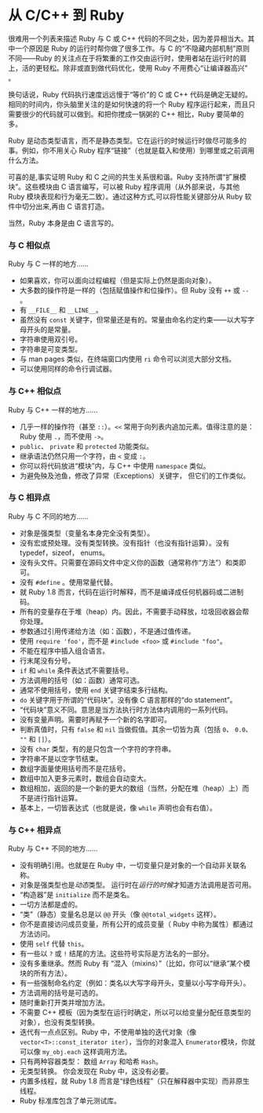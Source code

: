 # 从 C/C++ 到 Ruby

很难用一个列表来描述 Ruby 与 C 或 C++ 代码的不同之处，因为差异相当大。其中一个原因是 Ruby 的运行时帮你做了很多工作。与 C 的“不隐藏内部机制”原则不同——Ruby 的关注点在于将繁重的工作交由运行时，使用者站在运行时的肩上，活的更轻松。除非或直到做代码优化，使用 Ruby 不用费心“让编译器高兴” 。

换句话说，Ruby 代码执行速度远远慢于“等价”的 C 或 C++ 代码是确定无疑的。相同的时间内，你头脑里关注的是如何快速的将一个 Ruby 程序运行起来，而且只需要很少的代码就可以做到。和把你搅成一锅粥的 C++ 相比，Ruby 要简单的多。

Ruby 是动态类型语言，而不是静态类型。它在运行的时候运行时做尽可能多的事。例如，你不用关心 Ruby 程序“链接”（也就是载入和使用）到哪里或之前调用什么方法。

可喜的是,事实证明 Ruby 和 C 之间的共生关系很和谐。Ruby 支持所谓“扩展模块”。这些模块由 C 语言编写，可以被 Ruby 程序调用（从外部来说，与其他 Ruby 模块表现和行为毫无二致）。通过这种方式,可以将性能关键部分从 Ruby 软件中切分出来,再由 C 语言打造。

当然，Ruby 本身是由 C 语言写的。

### 与 C 相似点

Ruby 与 C 一样的地方……

- 如果喜欢，你可以面向过程编程（但是实际上仍然是面向对象）。
- 大多数的操作符是一样的（包括赋值操作和位操作）。但 Ruby 没有 `++` 或 `--` 。
- 有 `__FILE__` 和 `__LINE__`。
- 虽然没有 `const` 关键字，但常量还是有的。常量由命名约定约束——以大写字母开头的是常量。
- 字符串使用双引号。
- 字符串是可变类型。
- 与 man pages 类似，在终端窗口内使用 `ri` 命令可以浏览大部分文档。
- 可以使用同样的命令行调试器。

### 与 C++ 相似点

Ruby 与 C++ 一样的地方……

- 几乎一样的操作符（甚至 `::`）。`<<` 常用于向列表内追加元素。值得注意的是：Ruby 使用 `.`，而不使用 `->`。
- `public`、 `private` 和 `protected` 功能类似。
- 继承语法仍然只用一个字符，由 `<` 变成 `:`。
- 你可以将代码放进“模块”内，与 C++ 中使用 `namespace` 类似。
- 为避免殃及池鱼，修改了异常（Exceptions）关键字， 但它们的工作类似。

### 与 C 相异点

Ruby 与 C 不同的地方……

- 对象是强类型（变量名本身完全没有类型）。
- 没有宏或预处理。没有类型转换。没有指针（也没有指针运算）。没有typedef，sizeof， enums。
- 没有头文件。只需要在源码文件中定义你的函数（通常称作“方法”）和类即可。
- 没有 `#define` 。使用常量代替。
- 就 Ruby 1.8 而言，代码在运行时解释，而不是编译成任何机器码或二进制码。
- 所有的变量存在于堆（heap）内。因此，不需要手动释放，垃圾回收器会帮你处理。
- 参数通过引用传递给方法（如：函数），不是通过值传递。
- 使用 `require 'foo'`，而不是 `#include <foo>` 或 `#include "foo"`。
- 不能在程序中插入组合语言。
- 行末尾没有分号。
- `if` 和 `while` 条件表达式不需要括号。
- 方法调用的括号（如：函数）通常可选。
- 通常不使用括号，使用 `end` 关键字结束多行结构。
- `do` 关键字用于所谓的“代码块”。没有像 C 语言那样的“do statement”。
- “代码块”意义不同。意思是当方法执行时方法体内调用的一系列代码。
- 没有变量声明。需要时再赋予一个新的名字即可。
- 判断真值时，只有 `false` 和 `nil` 当做假值。其余一切皆为真（包括 `0`、 `0.0`、 `""` 和 `[]`）。
- 没有 `char` 类型，有的是只包含一个字符的字符串。
- 字符串不是以空字节结束。
- 数组字面量使用括号而不是花括号。
- 数组中加入更多元素时，数组会自动变大。
- 数组相加，返回的是一个新的更大的数组（当然，分配在堆（heap）上）而不是进行指针运算。
- 基本上，一切皆表达式（也就是说，像 `while` 声明也会有右值）。

### 与 C++ 相异点

Ruby 与 C++ 不同的地方……

- 没有明确引用。也就是在 Ruby 中，一切变量只是对象的一个自动非关联名称。
- 对象是强类型也是*动态*类型。 运行时在*运行的时候*才知道方法调用是否可用。
- “构造器”是 `initialize` 而不是类名。
- 一切方法都是虚的。
- “类”（静态）变量名总是以 `@@` 开头（像 `@@total_widgets` 这样）。
- 你不是直接访问成员变量，所有公开的成员变量（ Ruby 中称为属性）都通过方法访问。
- 使用 `self` 代替 `this`。
- 有一些以 `?` 或 `!` 结尾的方法。这些符号实际是方法名的一部分。
- 没有多重继承。然而 Ruby 有 “混入（mixins）”（比如，你可以“继承”某个模块的所有方法）。
- 有一些强制命名约定（例如：类名以大写字母开头，变量以小写字母开头）。
- 方法调用的括号是可选的。
- 随时重新打开类并增加方法。
- 不需要 C++ 模板（因为类型在运行时确定，所以可以给变量分配任意类型的对象），也没有类型转换。
- 迭代有一点点区别。Ruby 中，不使用单独的迭代对象（像 `vector<T>::const_iterator iter`），当你的对象混入 `Enumerator`模块，你就可以像 `my_obj.each` 这样调用方法。
- 只有两种容器类型： 数组 `Array` 和哈希 `Hash`。
- 无类型转换。 你会发现在 Ruby 中，这没有必要。
- 内置多线程，就 Ruby 1.8 而言是“绿色线程”（只在解释器中实现）而非原生线程。
- Ruby 标准库包含了单元测试库。
